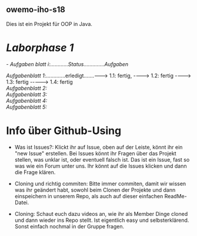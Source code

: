 ## owemo-iho-s18
Dies ist ein Projekt für OOP in Java.

# *Laborphase 1*    

*- Aufgaben blatt i:............Status..............Aufgaben*

*Aufgabenblatt  1*:.............erledigt.......---> 1.1: fertig, ----> 1.2: fertig ----> 1.3: fertig -----> 1.4: fertig               
*Aufgabenblatt  2:*  
*Aufgabenblatt  3:*  
*Aufgabenblatt  4:*  
*Aufgabenblatt  5:*    




# Info über Github-Using

- Was ist Issues?:
Klickt ihr auf Issue, oben auf der Leiste, könnt ihr ein "new Issue" erstellen. Bei Issues könnt ihr Fragen über das Projekt stellen, was unklar ist, oder eventuell falsch ist. Das ist ein Issue, fast so was wie ein Forum unter uns. Ihr könnt auf die Issues klicken und dann die Frage klären. 

- Cloning und richtig commiten: 
Bitte immer commiten, damit wir wissen was ihr geändert habt, sowohl beim Clonen der Projekte und dann einspeichern in unserem Repo, als auch auf dieser einfachen ReadMe-Datei. 

- Cloning:
Schaut euch dazu videos an, wie ihr als Member Dinge cloned und dann wieder ins Repo stellt. Ist eigentlich easy und selbsterklärend. Sonst einfach nochmal in der Gruppe fragen. 
